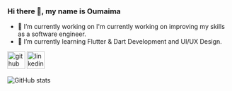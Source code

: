 ### Hi there 👋, my name is Oumaima

- 🔭 I’m currently working on I'm currently working on improving my skills as a software engineer. 
- 🌱 I’m currently learning  Flutter & Dart Development and UI/UX Design. 


[<img src='https://cdn.jsdelivr.net/npm/simple-icons@3.0.1/icons/github.svg' alt='github' height='40'>](https://github.com/BOumaima)  [<img src='https://cdn.jsdelivr.net/npm/simple-icons@3.0.1/icons/linkedin.svg' alt='linkedin' height='40'>](https://www.linkedin.com/in/www.linkedin.com/in/omeiimaa/)  

![GitHub stats](https://github-readme-stats.vercel.app/api?username=BOumaima&show_icons=true)  

 
